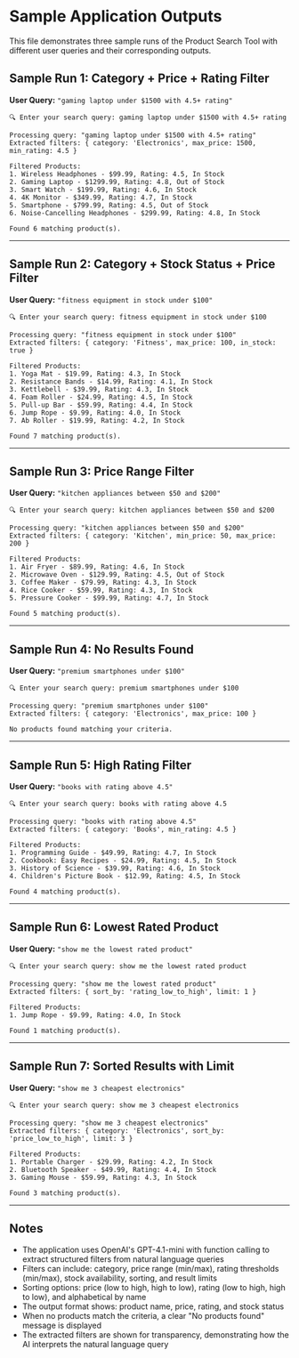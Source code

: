 # Sample Application Outputs

This file demonstrates three sample runs of the Product Search Tool with different user queries and their corresponding outputs.

## Sample Run 1: Category + Price + Rating Filter

**User Query:** `"gaming laptop under $1500 with 4.5+ rating"`

```
🔍 Enter your search query: gaming laptop under $1500 with 4.5+ rating

Processing query: "gaming laptop under $1500 with 4.5+ rating"
Extracted filters: { category: 'Electronics', max_price: 1500, min_rating: 4.5 }

Filtered Products:
1. Wireless Headphones - $99.99, Rating: 4.5, In Stock
2. Gaming Laptop - $1299.99, Rating: 4.8, Out of Stock
3. Smart Watch - $199.99, Rating: 4.6, In Stock
4. 4K Monitor - $349.99, Rating: 4.7, In Stock
5. Smartphone - $799.99, Rating: 4.5, Out of Stock
6. Noise-Cancelling Headphones - $299.99, Rating: 4.8, In Stock

Found 6 matching product(s).
```

---

## Sample Run 2: Category + Stock Status + Price Filter

**User Query:** `"fitness equipment in stock under $100"`

```
🔍 Enter your search query: fitness equipment in stock under $100

Processing query: "fitness equipment in stock under $100"
Extracted filters: { category: 'Fitness', max_price: 100, in_stock: true }

Filtered Products:
1. Yoga Mat - $19.99, Rating: 4.3, In Stock
2. Resistance Bands - $14.99, Rating: 4.1, In Stock
3. Kettlebell - $39.99, Rating: 4.3, In Stock
4. Foam Roller - $24.99, Rating: 4.5, In Stock
5. Pull-up Bar - $59.99, Rating: 4.4, In Stock
6. Jump Rope - $9.99, Rating: 4.0, In Stock
7. Ab Roller - $19.99, Rating: 4.2, In Stock

Found 7 matching product(s).
```

---

## Sample Run 3: Price Range Filter

**User Query:** `"kitchen appliances between $50 and $200"`

```
🔍 Enter your search query: kitchen appliances between $50 and $200

Processing query: "kitchen appliances between $50 and $200"
Extracted filters: { category: 'Kitchen', min_price: 50, max_price: 200 }

Filtered Products:
1. Air Fryer - $89.99, Rating: 4.6, In Stock
2. Microwave Oven - $129.99, Rating: 4.5, Out of Stock
3. Coffee Maker - $79.99, Rating: 4.3, In Stock
4. Rice Cooker - $59.99, Rating: 4.3, In Stock
5. Pressure Cooker - $99.99, Rating: 4.7, In Stock

Found 5 matching product(s).
```

---

## Sample Run 4: No Results Found

**User Query:** `"premium smartphones under $100"`

```
🔍 Enter your search query: premium smartphones under $100

Processing query: "premium smartphones under $100"
Extracted filters: { category: 'Electronics', max_price: 100 }

No products found matching your criteria.
```

---

## Sample Run 5: High Rating Filter

**User Query:** `"books with rating above 4.5"`

```
🔍 Enter your search query: books with rating above 4.5

Processing query: "books with rating above 4.5"
Extracted filters: { category: 'Books', min_rating: 4.5 }

Filtered Products:
1. Programming Guide - $49.99, Rating: 4.7, In Stock
2. Cookbook: Easy Recipes - $24.99, Rating: 4.5, In Stock
3. History of Science - $39.99, Rating: 4.6, In Stock
4. Children's Picture Book - $12.99, Rating: 4.5, In Stock

Found 4 matching product(s).
```

---

## Sample Run 6: Lowest Rated Product

**User Query:** `"show me the lowest rated product"`

```
🔍 Enter your search query: show me the lowest rated product

Processing query: "show me the lowest rated product"
Extracted filters: { sort_by: 'rating_low_to_high', limit: 1 }

Filtered Products:
1. Jump Rope - $9.99, Rating: 4.0, In Stock

Found 1 matching product(s).
```

---

## Sample Run 7: Sorted Results with Limit

**User Query:** `"show me 3 cheapest electronics"`

```
🔍 Enter your search query: show me 3 cheapest electronics

Processing query: "show me 3 cheapest electronics"
Extracted filters: { category: 'Electronics', sort_by: 'price_low_to_high', limit: 3 }

Filtered Products:
1. Portable Charger - $29.99, Rating: 4.2, In Stock
2. Bluetooth Speaker - $49.99, Rating: 4.4, In Stock
3. Gaming Mouse - $59.99, Rating: 4.3, In Stock

Found 3 matching product(s).
```

---

## Notes

- The application uses OpenAI's GPT-4.1-mini with function calling to extract structured filters from natural language queries
- Filters can include: category, price range (min/max), rating thresholds (min/max), stock availability, sorting, and result limits
- Sorting options: price (low to high, high to low), rating (low to high, high to low), and alphabetical by name
- The output format shows: product name, price, rating, and stock status
- When no products match the criteria, a clear "No products found" message is displayed
- The extracted filters are shown for transparency, demonstrating how the AI interprets the natural language query 